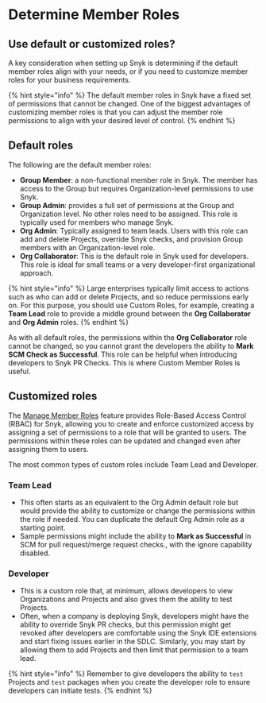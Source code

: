 # Determine Member Roles

## Use default or customized roles?

A key consideration when setting up Snyk is determining if the default member roles align with your needs, or if you need to customize member roles for your business requirements.&#x20;

{% hint style="info" %}
The default member roles in Snyk have a fixed set of permissions that cannot be changed. One of the biggest advantages of customizing member roles is that you can adjust the member role permissions to align with your desired level of control.&#x20;
{% endhint %}

## Default roles

The following are the default member roles:

* **Group Member**: a non-functional member role in Snyk. The member has access to the Group but requires Organization-level permissions to use Snyk.&#x20;
* **Group Admin**: provides a full set of permissions at the Group and Organization level. No other roles need to be assigned. This role is typically used for members who manage Snyk.&#x20;
* **Org Admin**: Typically assigned to team leads. Users with this role can add and delete Projects, override Snyk checks, and provision Group members with an Organization-level role.&#x20;
* **Org Collaborator**: This is the default role in Snyk used for developers. This role is ideal for small teams or a very developer-first organizational approach.&#x20;

{% hint style="info" %}
Large enterprises typically limit access to actions such as who can add or delete Projects, and so reduce permissions early on. For this purpose, you should use Custom Roles, for example, creating a **Team Lead** role to provide a middle ground between the **Org Collaborator** and **Org Admin** roles.
{% endhint %}

As with all default roles, the permissions within the **Org Collaborator** role cannot be changed, so you cannot grant the developers the ability to **Mark SCM Check as Successful**. This role can be helpful when introducing developers to Snyk PR Checks. This is where Custom Member Roles is useful.&#x20;

## Customized roles

The [Manage Member Roles](../../../snyk-admin/user-roles-and-permissions/user-role-management.md) feature provides Role-Based Access Control (RBAC) for Snyk, allowing you to create and enforce customized access by assigning a set of permissions to a role that will be granted to users. The permissions within these roles can be updated and changed even after assigning them to users.&#x20;

The most common types of custom roles include Team Lead and Developer.

### Team Lead&#x20;

* This often starts as an equivalent to the Org Admin default role but would provide the ability to customize or change the permissions within the role if needed. You can duplicate the default Org Admin role as a starting point.&#x20;
* Sample permissions might include the ability to **Mark as Successful** in SCM for pull request/merge request checks., with the ignore capability disabled.

### Developer&#x20;

* This is a custom role that, at minimum, allows developers to view Organizations and Projects and also gives them the ability to test Projects.&#x20;
* Often, when a company is deploying Snyk, developers might have the ability to override Snyk PR checks, but this permission might get revoked after developers are comfortable using the Snyk IDE extensions and start fixing issues earlier in the SDLC. Similarly, you may start by allowing them to add Projects and then limit that permission to a team lead.

{% hint style="info" %}
Remember to give developers the ability to `test` Projects and `test` packages when you create the developer role to ensure developers can initiate tests.
{% endhint %}
